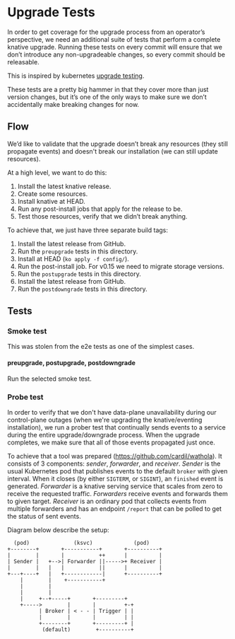 # Upgrade Tests

In order to get coverage for the upgrade process from an operator’s perspective,
we need an additional suite of tests that perform a complete knative upgrade.
Running these tests on every commit will ensure that we don’t introduce any
non-upgradeable changes, so every commit should be releasable.

This is inspired by kubernetes
[upgrade testing](https://github.com/kubernetes/community/blob/master/contributors/devel/sig-testing/e2e-tests.md#version-skewed-and-upgrade-testing).

These tests are a pretty big hammer in that they cover more than just version
changes, but it’s one of the only ways to make sure we don’t accidentally make
breaking changes for now.

## Flow

We’d like to validate that the upgrade doesn’t break any resources (they still
propagate events) and doesn't break our installation (we can still update
resources).

At a high level, we want to do this:

1. Install the latest knative release.
1. Create some resources.
1. Install knative at HEAD.
1. Run any post-install jobs that apply for the release to be.
1. Test those resources, verify that we didn’t break anything.

To achieve that, we just have three separate build tags:

1. Install the latest release from GitHub.
1. Run the `preupgrade` tests in this directory.
1. Install at HEAD (`ko apply -f config/`).
1. Run the post-install job. For v0.15 we need to migrate storage versions.
1. Run the `postupgrade` tests in this directory.
1. Install the latest release from GitHub.
1. Run the `postdowngrade` tests in this directory.

## Tests

### Smoke test

This was stolen from the e2e tests as one of the simplest cases.

#### preupgrade, postupgrade, postdowngrade

Run the selected smoke test.

### Probe test

In order to verify that we don't have data-plane unavailability during our
control-plane outages (when we're upgrading the knative/eventing installation),
we run a prober test that continually sends events to a service during the
entire upgrade/downgrade process. When the upgrade completes, we make sure that
all of those events propagated just once.

To achieve that a tool was prepared (https://github.com/cardil/wathola). It
consists of 3 components: _sender_, _forwarder_, and _receiver_. _Sender_ is the
usual Kubernetes pod that publishes events to the default `broker` with given
interval. When it closes (by either `SIGTERM`, or `SIGINT`), an `finished` event
is generated. _Forwarder_ is a knative serving service that scales from zero to
receive the requested traffic. _Forwarders_ receive events and forwards them to
given target. _Receiver_ is an ordinary pod that collects events from multiple
forwarders and has an endpoint `/report` that can be polled to get the status of
sent events.

Diagram below describe the setup:

```
  (pod)              (ksvc)             (pod)
+--------+       +-----------+       +----------+
|        |       |           ++      |          |
| Sender |   +-->| Forwarder ||----->+ Receiver |
|        |   |   |           ||      |          |
+---+----+   |   +------------|      +----------+
    |        |    +-----------+
    |        |
    |        |
    |     +--+-----+       +---------+
    +----->        |       |         +-+
          | Broker | < - - | Trigger | |
          |        |       |         | |
          +--------+       +---------+ |
           (default)        +----------+
```
